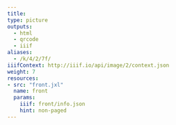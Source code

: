 ```yaml
---
title:
type: picture
outputs:
  - html
  - qrcode
  - iiif
aliases:
  - /k/4/2/7f/
iiifContext: http://iiif.io/api/image/2/context.json
weight: 7
resources:
- src: "front.jxl"
  name: front
  params:
    iiif: front/info.json
    hint: non-paged
---
```

